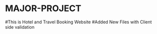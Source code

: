 # MAJOR-PROJECT
#This is Hotel and Travel Booking Website
#Added New Files with Client side validation
